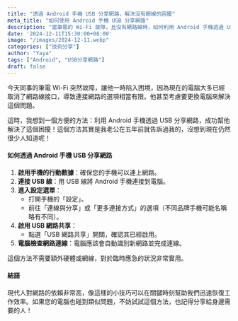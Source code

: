 ```yaml
---
title: "透過 Android 手機 USB 分享網路，解決沒有網線的困擾"
meta_title: "如何使用 Android 手機 USB 分享網路"
description: "當筆電的 Wi-Fi 故障，且沒有網路線時，如何利用 Android 手機透過 USB 分享網路，輕鬆解決連網問題。"
date: '2024-12-11T15:30:00+08:00'
image: "/images/2024-12-11.webp"
categories: ["技術分享"]
author: "Yaya"
tags: ["Android", "USB分享網路"]
draft: false
---
```


今天同事的筆電 Wi-Fi 突然故障，讓他一時陷入困境，因為現在的電腦大多已經取消了網路線接口，導致連接網路的選項相當有限。他甚至考慮要更換電腦來解決這個問題。

這時，我想到一個方便的方法：利用 Android 手機透過 USB 分享網路，成功幫他解決了這個困擾！這個方法其實是我老公在五年前就告訴過我的，沒想到現在仍然很少人知道呢！

#### 如何透過 Android 手機 USB 分享網路

1. **啟用手機的行動數據**：確保您的手機可以連上網路。
2. **連接 USB 線**：用 USB 線將 Android 手機連接到電腦。
3. **進入設定選單**：
    - 打開手機的「設定」。
    - 前往「連線與分享」或「更多連接方式」的選項（不同品牌手機可能名稱略有不同）。
4. **啟用 USB 網路共享**：
    - 點選「USB 網路共享」開關，確認其已經啟用。
5. **電腦檢查網路連線**：電腦應該會自動識別新網路並完成連線。

這個方法不需要額外硬體或網線，對於臨時應急的狀況非常實用。

#### 結語

現代人對網路的依賴非常高，像這樣的小技巧可以在關鍵時刻幫助我們迅速恢復工作效率。如果您的電腦也碰到類似問題，不妨試試這個方法，也記得分享給身邊需要的人！

